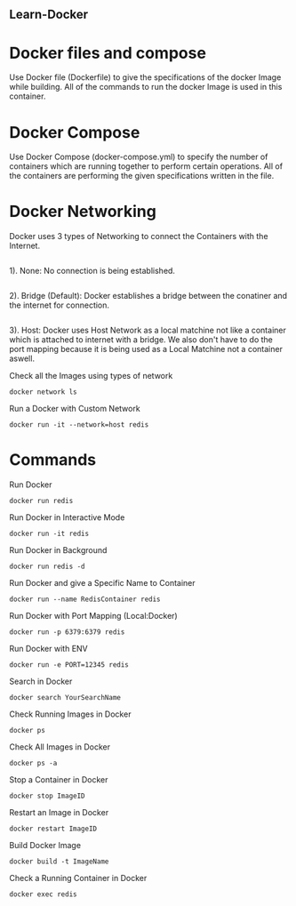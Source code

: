 ## Learn-Docker

# Docker files and compose
Use Docker file (Dockerfile) to give the specifications of the docker Image while building. All of the commands to run the docker Image is used in this container.

# Docker Compose
Use Docker Compose (docker-compose.yml) to specify the number of containers which are running together to perform certain operations. All of the containers are performing the given specifications written in the file.

# Docker Networking
Docker uses 3 types of Networking to connect the Containers with the Internet.
```
```
1). None: 
      No connection is being established.
```
```
2). Bridge (Default): 
      Docker establishes a bridge between the conatiner and the internet for connection.
```
```
3). Host: 
      Docker uses Host Network as a local matchine not like a container which is attached to internet with a bridge. We also don't have to do the port mapping because it is being used as a Local Matchine not a container aswell.

Check all the Images using types of network
```
docker network ls
```

Run a Docker with Custom Network
```
docker run -it --network=host redis
```

# Commands

Run Docker
```
docker run redis
```

Run Docker in Interactive Mode
```
docker run -it redis
```

Run Docker in Background
```
docker run redis -d
```

Run Docker and give a Specific Name to Container
```
docker run --name RedisContainer redis
```

Run Docker with Port Mapping (Local:Docker)
```
docker run -p 6379:6379 redis
```

Run Docker with ENV
```
docker run -e PORT=12345 redis
```

Search in Docker
```
docker search YourSearchName
```

Check Running Images in Docker
```
docker ps
```
Check All Images in Docker
```
docker ps -a
```

Stop a Container in Docker
```
docker stop ImageID
```

Restart an Image in Docker
```
docker restart ImageID
```

Build Docker Image
```
docker build -t ImageName
```

Check a Running Container in Docker
```
docker exec redis
```
